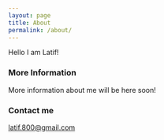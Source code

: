 ```yaml
---
layout: page
title: About
permalink: /about/
---
```


Hello I am Latif!

### More Information

More information about me will be here soon!

### Contact me

[latif.800@gmail.com](mailto:email@domain.com)
